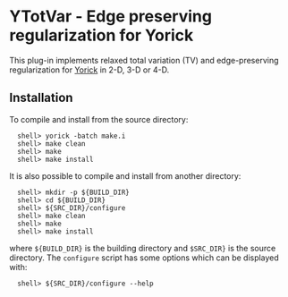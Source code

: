# YTotVar - Edge preserving regularization for Yorick

This plug-in implements relaxed total variation (TV) and edge-preserving
regularization for [Yorick](http://yorick.github.com/) in 2-D, 3-D or 4-D.


## Installation

To compile and install from the source directory:
````~shell
  shell> yorick -batch make.i
  shell> make clean
  shell> make
  shell> make install
````

It is also possible to compile and install from another directory:
````~shell
  shell> mkdir -p ${BUILD_DIR}
  shell> cd ${BUILD_DIR}
  shell> ${SRC_DIR}/configure
  shell> make clean
  shell> make
  shell> make install
````
where `${BUILD_DIR}` is the building directory and `$SRC_DIR}` is the source
directory.  The `configure` script has some options which can be displayed
with:
````~shell
  shell> ${SRC_DIR}/configure --help
````




